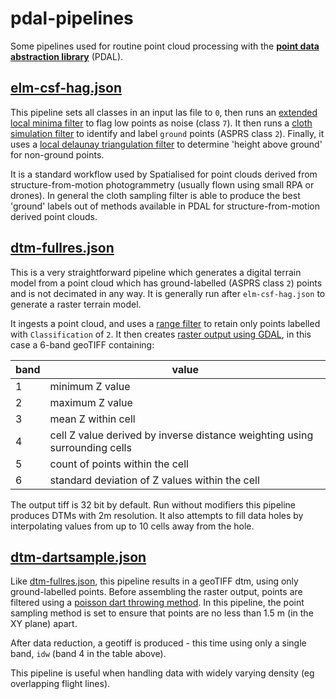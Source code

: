 # pdal-pipelines

Some pipelines used for routine point cloud processing with the **[point data abstraction library](https://pdal.io)** (PDAL).

## [elm-csf-hag.json](./elm-csf-hag.json)

This pipeline sets all classes in an input las file to `0`, then runs an [extended local minima filter](https://pdal.io/stages/filters.elm.html) to flag low points as noise (class `7`). It then runs a [cloth simulation filter](https://pdal.io/stages/filters.csf.html) to identify and label `ground` points (ASPRS class `2`). Finally, it uses a [local delaunay triangulation filter](https://pdal.io/stages/filters.hag_delaunay.html) to determine 'height above ground' for non-ground points.

It is a standard workflow used by Spatialised for point clouds derived from structure-from-motion photogrammetry (usually flown using small RPA or drones). In general the cloth sampling filter is able to produce the best 'ground' labels out of methods available in PDAL for structure-from-motion derived point clouds.

## [dtm-fullres.json](./dtm-fullres.json)

This is a very straightforward pipeline which generates a digital terrain model from a point cloud which has ground-labelled (ASPRS class `2`) points and is not decimated in any way. It is generally run after `elm-csf-hag.json` to generate a raster terrain model.

It ingests a point cloud, and uses a [range filter](https://pdal.io/stages/filters.range.html) to retain only points labelled with `Classification` of `2`. It then creates [raster output using GDAL](https://pdal.io/stages/writers.gdal.html), in this case a 6-band geoTIFF containing:

| band | value |
|-----|------- |
| 1 | minimum Z value |
| 2 | maximum Z value |
| 3 | mean Z within cell |
| 4 | cell Z value derived by inverse distance weighting using surrounding cells |
| 5 | count of points within the cell |
| 6 | standard deviation of Z values within the cell |

The output tiff is 32 bit by default. Run without modifiers this pipeline produces DTMs with 2m resolution. It also attempts to fill data holes by interpolating values from up to 10 cells away from the hole.

## [dtm-dartsample.json](./dtm-dartsample.json)

Like [dtm-fullres.json](./dtm-fullres.json), this pipeline results in a geoTIFF dtm, using only ground-labelled points. Before assembling the raster output, points are filtered using a [poisson dart throwing method](https://pdal.io/stages/filters.sample.html). In this pipeline, the point sampling method is set to ensure that points are no less than 1.5 m (in the XY plane) apart.

After data reduction, a geotiff is produced - this time using only a single band, `idw` (band 4 in the table above).

This pipeline is useful when handling data with widely varying density (eg overlapping flight lines).
